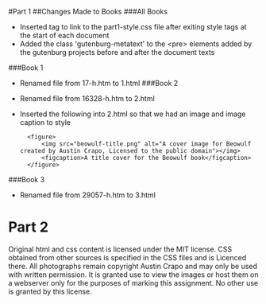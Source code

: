 #Part 1
##Changes Made to Books
###All Books

- Inserted tag to link to the part1-style.css file after exiting style tags at the start of each document
- Added the class 'gutenburg-metatext' to the \<pre> elements added by the gutenburg projects before and after the document texts  

###Book 1

- Renamed file from 17-h.htm to 1.html
###Book 2

- Renamed file from 16328-h.htm to 2.html
- Inserted the following into 2.html so that we had an image and image caption to style

        <figure>
            <img src="beowulf-title.png" alt="A cover image for Beowulf created by Austin Crapo, Licensed to the public domain"></img>
            <figcaption>A title cover for the Beowulf book</figcaption>
        </figure>

###Book 3

- Renamed file from 29057-h.htm to 3.html

# Part 2

Original html and css content is licensed under the MIT license. CSS obtained from other sources is specified in the CSS files and is Licenced there. All photographs remain copyright Austin Crapo and may only be used with written permission. It is granted use to view the images or host them on a webserver only for the purposes of marking this assignment. No other use is granted by this license.
